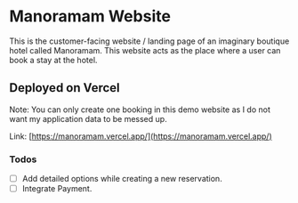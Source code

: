 # Manoramam Website

This is the customer-facing website / landing page of an imaginary boutique hotel called Manoramam.
This website acts as the place where a user can book a stay at the hotel.

## Deployed on Vercel

Note: You can only create one booking in this demo website as I do not want my application data to be messed up.

Link: [https://manoramam.vercel.app/](https://manoramam.vercel.app/)

### Todos

* [ ] Add detailed options while creating a new reservation.
* [ ] Integrate Payment.
